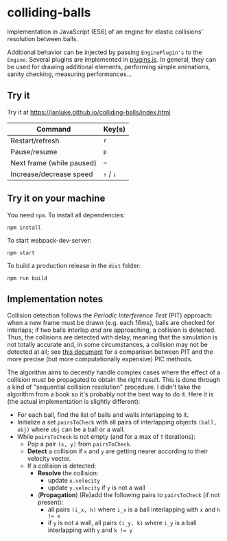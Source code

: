 # colliding-balls
Implementation in JavaScript (ES6) of an engine for elastic collisions' resolution between balls.

Additional behavior can be injected by passing `EnginePlugin's` to the `Engine`.
Several plugins are implemented in [plugins.js](src/plugins.js). In general, they can be used for drawing additional elements, performing simple animations, sanity checking, 
measuring performances...

## Try it
Try it at https://janluke.github.io/colliding-balls/index.html

| Command                   | Key(s)                               |
|---------------------------|--------------------------------------|
| Restart/refresh           | <kbd>r</kbd>                         |
| Pause/resume              | <kbd>p</kbd>                         |
| Next frame (while paused) | <kbd>→</kbd>                         |
| Increase/decrease speed   | <kbd>↑</kbd>  / <kbd>↓</kbd>         |

## Try it on your machine
You need `npm`. To install all dependencies:
```
npm install
``` 
To start webpack-dev-server:
```
npm start
```
To build a production release in the `dist` folder:
```
npm run build
```

## Implementation notes
Collision detection follows the _Periodic Interference Test_ (PIT) approach: 
when a new frame must be drawn (e.g. each 16ms), balls are checked for interlaps; if two balls
interlap _and_ are approaching, a collision is detected. Thus, the collisions
are detected with delay, meaning that the simulation is not totally accurate and,
in some circumstances, a collision may not be detected at all; 
see [this document](https://www.cc.gatech.edu/~jarek/graphics/material/collisionWarkariJamsandekar.pdf)
for a comparison between PIT and the more precise (but more computationally expensive) PIC methods.

The algorithm aims to decently handle complex cases where the effect of a collision must 
be propagated to obtain the right result. This is done through a kind of "sequential collision resolution" 
procedure. I didn't take the algorithm from a book so it's probably not the best way to do it. 
Here it is (the actual implementation is slightly different):

* For each ball, find the list of balls and walls interlapping to it.
* Initialize a set `pairsToCheck` with all pairs of interlapping objects `(ball, obj)`
  where `obj` can be a ball or a wall.
* While `pairsToCheck` is not empty (and for a max of `T` iterations):
    - Pop a pair `(x, y)` from `pairsToCheck`.
    - **Detect** a collision if `x` and `y` are getting nearer according to their velocity vector.
    - If a collision is detected:
        * **Resolve** the collision:
            - update `x.velocity`
            - update `y.velocity` if `y` is not a wall
        * (**Propagation**) (Re)add the following pairs to `pairsToCheck` (if not present):
            - all pairs `(i_x, h)` where `i_x` is a ball interlapping with `x` and `h != x`
            - if `y` is not a wall, all pairs `(i_y, k)` where `i_y` is a ball interlapping with `y` and `k != y`

